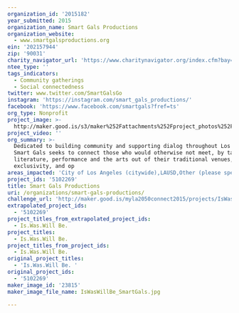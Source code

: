 ```yaml
---
organization_id: '2015182'
year_submitted: 2015
organization_name: Smart Gals Productions
organization_website:
  - www.smartgalsproductions.org
ein: '202157944'
zip: '90031'
charity_navigator_url: 'https://www.charitynavigator.org/index.cfm?bay=search.profile&ein=202157944'
ntee_type: ''
tags_indicators:
  - Community gatherings
  - Social connectedness
twitter: www.twitter.com/SmartGalsGo
instagram: 'https://instagram.com/smart_gals_productions/'
facebook: 'https://www.facebook.com/smartgals?fref=ts'
org_type: Nonprofit
project_image: >-
  http://maker.good.is/s3/maker%252Fattachments%252Fproject_photos%252Fimages%252F23815%252Fdisplay%252FIsWasWillBe_SmartGals.jpg=c570x385
project_video: ''
org_summary: >-
  Dedicated to building community and supporting dialog throughout Los Angeles,
  Smart Gals seeks to connect those who would otherwise not meet, by taking
  literature, performance and the arts out of their traditional venues, removing
  exclusivity, and op
areas_impacted: 'City of Los Angeles (citywide),LAUSD,Other (please specify below):'
project_ids: '5102269'
title: Smart Gals Productions
uri: /organizations/smart-gals-productions/
challenge_url: 'http://maker.good.is/myla2050connect2015/projects/IsWasWillBe.html'
extrapolated_project_ids:
  - '5102269'
project_titles_from_extrapolated_project_ids:
  - Is.Was.Will Be.
project_titles:
  - Is.Was.Will Be.
project_titles_from_project_ids:
  - Is.Was.Will Be.
original_project_titles:
  - 'Is.Was.Will Be. '
original_project_ids:
  - '5102269'
maker_image_id: '23815'
maker_image_file_name: IsWasWillBe_SmartGals.jpg

---
```

